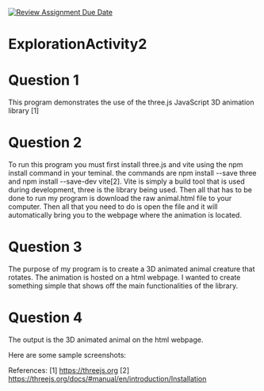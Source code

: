 [![Review Assignment Due Date](https://classroom.github.com/assets/deadline-readme-button-24ddc0f5d75046c5622901739e7c5dd533143b0c8e959d652212380cedb1ea36.svg)](https://classroom.github.com/a/kCrKdl4V)
# ExplorationActivity2

# Question 1

   This program demonstrates the use of the three.js JavaScript 3D animation library [1]

# Question 2

   To run this program you must first install three.js and vite using the npm install command in your teminal. the commands are npm install --save three and
   npm install --save-dev vite[2]. Vite is simply a build tool that is used during development, three is the library being used. Then all that has to be done to
   run my program is download the raw animal.html file to your computer. Then all that you need to do is open the file and it will automatically bring you to 
   the webpage where the animation is located.

# Question 3
   
   The purpose of my program is to create a 3D animated animal creature that rotates. The animation is hosted on a html webpage. I wanted to create something simple
   that shows off the main functionalities of the library.

# Question 4
   
   The output is the 3D animated animal on the html webpage. 

   Here are some sample screenshots:
   







References:
[1] https://threejs.org
[2] https://threejs.org/docs/#manual/en/introduction/Installation
